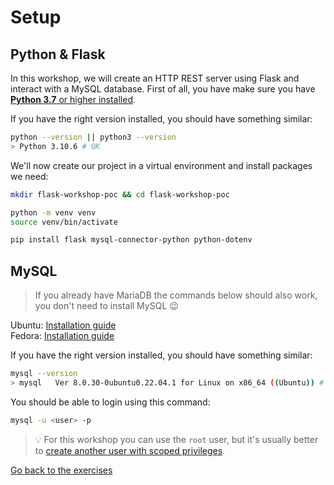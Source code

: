 # Setup

## Python & Flask

In this workshop, we will create an HTTP REST server using Flask and interact with a MySQL database.
First of all, you have make sure you have [**Python 3.7** or higher installed](https://www.python.org/downloads/).

If you have the right version installed, you should have something similar:
```sh
python --version || python3 --version
> Python 3.10.6 # OK
```

We'll now create our project in a virtual environment and install packages we need:
```sh
mkdir flask-workshop-poc && cd flask-workshop-poc

python -m venv venv
source venv/bin/activate

pip install flask mysql-connector-python python-dotenv
```

## MySQL

> If you already have MariaDB the commands below should also work, you don't need to install MySQL :wink:

Ubuntu: [Installation guide](https://www.digitalocean.com/community/tutorials/how-to-install-mysql-on-ubuntu-22-04)  
Fedora: [Installation guide](https://www.tecmint.com/install-mysql-fedora-linux/)  

If you have the right version installed, you should have something similar:
```sh
mysql --version
> mysql   Ver 8.0.30-0ubuntu0.22.04.1 for Linux on x86_64 ((Ubuntu)) # OK
```

You should be able to login using this command:
```sh
mysql -u <user> -p
```
> :bulb: For this workshop you can use the `root` user, but it's usually better to [create another user with scoped privileges](https://www.hostinger.com/tutorials/mysql/how-create-mysql-user-and-grant-permissions-command-line).

[Go back to the exercises](./README.md)
